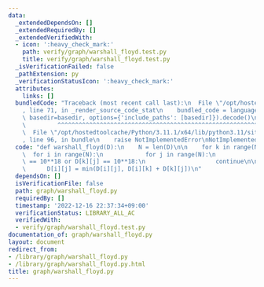 ```yaml
---
data:
  _extendedDependsOn: []
  _extendedRequiredBy: []
  _extendedVerifiedWith:
  - icon: ':heavy_check_mark:'
    path: verify/graph/warshall_floyd.test.py
    title: verify/graph/warshall_floyd.test.py
  _isVerificationFailed: false
  _pathExtension: py
  _verificationStatusIcon: ':heavy_check_mark:'
  attributes:
    links: []
  bundledCode: "Traceback (most recent call last):\n  File \"/opt/hostedtoolcache/Python/3.11.1/x64/lib/python3.11/site-packages/onlinejudge_verify/documentation/build.py\"\
    , line 71, in _render_source_code_stat\n    bundled_code = language.bundle(stat.path,\
    \ basedir=basedir, options={'include_paths': [basedir]}).decode()\n          \
    \         ^^^^^^^^^^^^^^^^^^^^^^^^^^^^^^^^^^^^^^^^^^^^^^^^^^^^^^^^^^^^^^^^^^^^^^^^^^^^^^^^^\n\
    \  File \"/opt/hostedtoolcache/Python/3.11.1/x64/lib/python3.11/site-packages/onlinejudge_verify/languages/python.py\"\
    , line 96, in bundle\n    raise NotImplementedError\nNotImplementedError\n"
  code: "def warshall_floyd(D):\n    N = len(D)\n\n    for k in range(N):\n      \
    \  for i in range(N):\n            for j in range(N):\n                if D[i][k]\
    \ == 10**18 or D[k][j] == 10**18:\n                    continue\n\n          \
    \      D[i][j] = min(D[i][j], D[i][k] + D[k][j])\n"
  dependsOn: []
  isVerificationFile: false
  path: graph/warshall_floyd.py
  requiredBy: []
  timestamp: '2022-12-16 22:37:34+09:00'
  verificationStatus: LIBRARY_ALL_AC
  verifiedWith:
  - verify/graph/warshall_floyd.test.py
documentation_of: graph/warshall_floyd.py
layout: document
redirect_from:
- /library/graph/warshall_floyd.py
- /library/graph/warshall_floyd.py.html
title: graph/warshall_floyd.py
---
```

